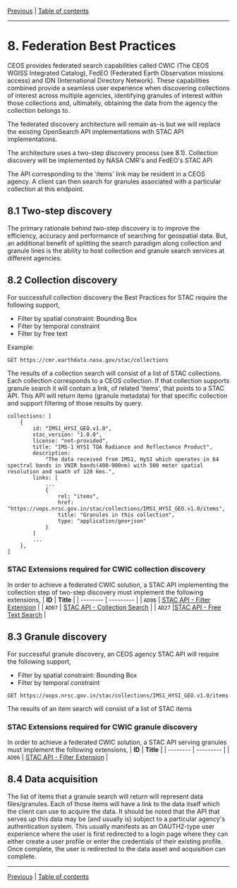 [Previous](collection-metadata.md) | [Table of contents](README.md)
***
# 8. Federation Best Practices
CEOS provides federated search capabilities called CWIC (The CEOS WGISS Integrated Catalog), FedEO (Federated Earth Observation missions access) and IDN (International Directory Network). These capabilities combined provide a seamless user experience when discovering collections of interest across multiple agencies, identifying granules of interest within those collections and, ultimately, obtaining the data from the agency the collection belongs to.

The federated discovery architecture will remain as-is but we will replace the existing OpenSearch API implementations with STAC API implementations.

The architecture uses a two-step discovery process (see 8.1). Collection discovery will be implemented by NASA CMR's and FedEO's STAC API 

The API corresponding to the 'items' link may be resident in a CEOS agency. A client can then search for granules associated with a particular collection at this endpoint.

## 8.1 Two-step discovery
The primary rationale behind two-step discovery is to improve the efficiency,  accuracy and performance of searching for geospatial data.
But, an additional benefit of splitting the search paradigm along collection and granule lines is the ability to host collection and granule search services at different agencies. 

## 8.2 Collection discovery
For successfull collection discovery the Best Practices for STAC require the following support,
- Filter by spatial constraint: Bounding Box
- Filter by temporal constraint
- Filter by free text

Example:
```
GET https://cmr.earthdata.nasa.gov/stac/collections
```
The results of a collection search will consist of a list of STAC collections. Each collection corresponds to a CEOS collection. If that collection supports granule search it will contain a link, of related 'items', that points to a STAC API. This API will return items (granule metadata) for that specific collection and support filtering of those results by query. 

```
collections: [
    {
        id: "IMS1_HYSI_GEO.v1.0",
        stac_version: "1.0.0",
        license: "not-provided",
        title: "IMS-1 HYSI TOA Radiance and Reflectance Product",
        description: 
            "The data received from IMS1, HySI which operates in 64 spectral bands in VNIR bands(400-900nm) with 500 meter spatial resolution and swath of 128 kms.",
        links: [
            ...
            {
                rel: "items",
                href: "https://uops.nrsc.gov.in/stac/collections/IMS1_HYSI_GEO.v1.0/items",
                title: "Granules in this collection",
                type: "application/geo+json"
            }
        ]
        ...
    },
]
```
### STAC Extensions required for CWIC collection discovery
In order to achieve a federated CWIC solution, a STAC API implementing the collection step of two-step discovery must implement the following extensions,
| **ID**  | **Title** | 
| -------- | --------- | 
| `AD06` <a name="AD06"></a> | [STAC API - Filter Extension](https://github.com/stac-api-extensions/filter) |
| `AD07` <a name="AD07"></a> | [STAC API - Collection Search](https://github.com/stac-api-extensions/collection-search) |
| `AD27` <a name="AD26"></a> |[STAC API - Free Text Search](https://github.com/cedadev/stac-freetext-search)  |

## 8.3 Granule discovery
For successful granule discovery, an CEOS agency STAC API will require the following support,
- Filter by spatial constraint: Bounding Box
- Filter by temporal constraint

```
GET https://uops.nrsc.gov.in/stac/collections/IMS1_HYSI_GEO.v1.0/items
```

The results of an item search will consist of a list of STAC items

### STAC Extensions required for CWIC granule discovery
In order to achieve a federated CWIC solution, a STAC API serving granules must implement the following extensions,
| **ID**  | **Title** | 
| -------- | --------- | 
| `AD06` <a name="AD06"></a> | [STAC API - Filter Extension](https://github.com/stac-api-extensions/filter) |
## 8.4 Data acquisition
The list of items that a granule search will return will represent data files/granules. Each of those items will have a link to the data itself which the client can use to acquire the data. It should be noted that the API that serves up this data may be (and usually is) subject to a particular agency's authentication system. This usually manifests as an OAUTH2-type user experience where the user is first redirected to a login page where they can either create a user profile or enter the credentials of their existing profile. Once complete, the user is redirected to the data asset and acquisition can complete.
***
[Previous](collection-metadata.md) | [Table of contents](README.md)
